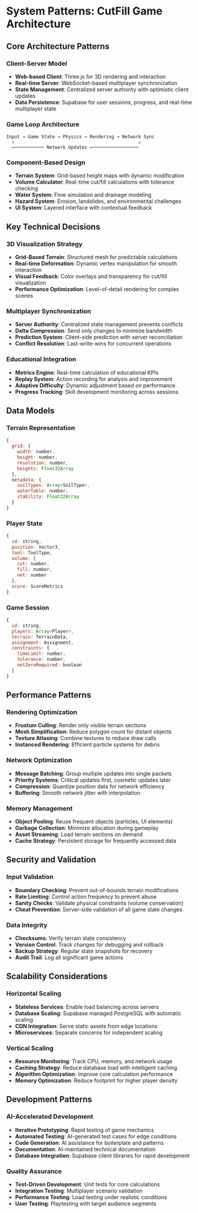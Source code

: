 # System Patterns: CutFill Game Architecture

## Core Architecture Patterns

### Client-Server Model
- **Web-based Client**: Three.js for 3D rendering and interaction
- **Real-time Server**: WebSocket-based multiplayer synchronization
- **State Management**: Centralized server authority with optimistic client updates
- **Data Persistence**: Supabase for user sessions, progress, and real-time multiplayer state

### Game Loop Architecture
```
Input → Game State → Physics → Rendering → Network Sync
  ↑                                              ↓
  ←─────────── Network Updates ←─────────────────
```

### Component-Based Design
- **Terrain System**: Grid-based height maps with dynamic modification
- **Volume Calculator**: Real-time cut/fill calculations with tolerance checking
- **Water System**: Flow simulation and drainage modeling
- **Hazard System**: Erosion, landslides, and environmental challenges
- **UI System**: Layered interface with contextual feedback

## Key Technical Decisions

### 3D Visualization Strategy
- **Grid-Based Terrain**: Structured mesh for predictable calculations
- **Real-time Deformation**: Dynamic vertex manipulation for smooth interaction
- **Visual Feedback**: Color overlays and transparency for cut/fill visualization
- **Performance Optimization**: Level-of-detail rendering for complex scenes

### Multiplayer Synchronization
- **Server Authority**: Centralized state management prevents conflicts
- **Delta Compression**: Send only changes to minimize bandwidth
- **Prediction System**: Client-side prediction with server reconciliation
- **Conflict Resolution**: Last-write-wins for concurrent operations

### Educational Integration
- **Metrics Engine**: Real-time calculation of educational KPIs
- **Replay System**: Action recording for analysis and improvement
- **Adaptive Difficulty**: Dynamic adjustment based on performance
- **Progress Tracking**: Skill development monitoring across sessions

## Data Models

### Terrain Representation
```javascript
{
  grid: {
    width: number,
    height: number,
    resolution: number,
    heights: Float32Array
  },
  metadata: {
    soilTypes: Array<SoilType>,
    waterTable: number,
    stability: Float32Array
  }
}
```

### Player State
```javascript
{
  id: string,
  position: Vector3,
  tool: ToolType,
  volume: {
    cut: number,
    fill: number,
    net: number
  },
  score: ScoreMetrics
}
```

### Game Session
```javascript
{
  id: string,
  players: Array<Player>,
  terrain: TerrainData,
  assignment: Assignment,
  constraints: {
    timeLimit: number,
    tolerance: number,
    netZeroRequired: boolean
  }
}
```

## Performance Patterns

### Rendering Optimization
- **Frustum Culling**: Render only visible terrain sections
- **Mesh Simplification**: Reduce polygon count for distant objects
- **Texture Atlasing**: Combine textures to reduce draw calls
- **Instanced Rendering**: Efficient particle systems for debris

### Network Optimization
- **Message Batching**: Group multiple updates into single packets
- **Priority Systems**: Critical updates first, cosmetic updates later
- **Compression**: Quantize position data for network efficiency
- **Buffering**: Smooth network jitter with interpolation

### Memory Management
- **Object Pooling**: Reuse frequent objects (particles, UI elements)
- **Garbage Collection**: Minimize allocation during gameplay
- **Asset Streaming**: Load terrain sections on demand
- **Cache Strategy**: Persistent storage for frequently accessed data

## Security and Validation

### Input Validation
- **Boundary Checking**: Prevent out-of-bounds terrain modifications
- **Rate Limiting**: Control action frequency to prevent abuse
- **Sanity Checks**: Validate physical constraints (volume conservation)
- **Cheat Prevention**: Server-side validation of all game state changes

### Data Integrity
- **Checksums**: Verify terrain state consistency
- **Version Control**: Track changes for debugging and rollback
- **Backup Strategy**: Regular state snapshots for recovery
- **Audit Trail**: Log all significant game actions

## Scalability Considerations

### Horizontal Scaling
- **Stateless Services**: Enable load balancing across servers
- **Database Scaling**: Supabase managed PostgreSQL with automatic scaling
- **CDN Integration**: Serve static assets from edge locations
- **Microservices**: Separate concerns for independent scaling

### Vertical Scaling
- **Resource Monitoring**: Track CPU, memory, and network usage
- **Caching Strategy**: Reduce database load with intelligent caching
- **Algorithm Optimization**: Improve core calculation performance
- **Memory Optimization**: Reduce footprint for higher player density

## Development Patterns

### AI-Accelerated Development
- **Iterative Prototyping**: Rapid testing of game mechanics
- **Automated Testing**: AI-generated test cases for edge conditions
- **Code Generation**: AI assistance for boilerplate and patterns
- **Documentation**: AI-maintained technical documentation
- **Database Integration**: Supabase client libraries for rapid development

### Quality Assurance
- **Test-Driven Development**: Unit tests for core calculations
- **Integration Testing**: Multiplayer scenario validation
- **Performance Testing**: Load testing under realistic conditions
- **User Testing**: Playtesting with target audience segments 